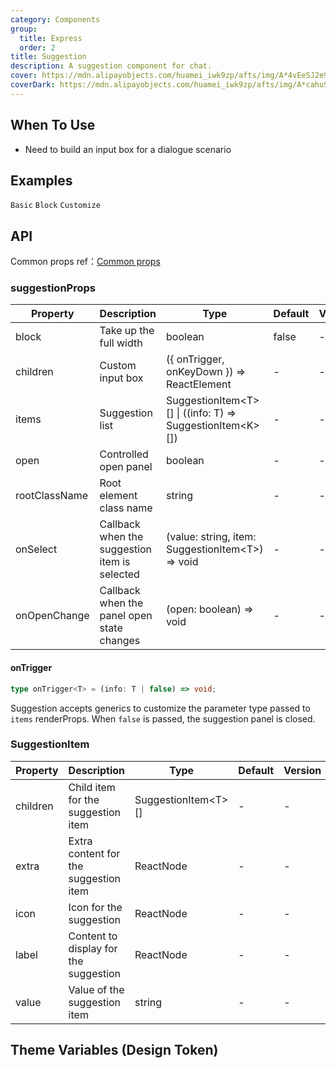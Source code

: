 ```yaml
---
category: Components
group:
  title: Express
  order: 2
title: Suggestion
description: A suggestion component for chat.
cover: https://mdn.alipayobjects.com/huamei_iwk9zp/afts/img/A*4vEeSJ2e9xgAAAAAAAAAAAAADgCCAQ/original
coverDark: https://mdn.alipayobjects.com/huamei_iwk9zp/afts/img/A*cahuSJ4VxvoAAAAAAAAAAAAADgCCAQ/original
---
```


## When To Use

- Need to build an input box for a dialogue scenario

## Examples

<!-- prettier-ignore -->
<code src="./demo/basic.tsx">Basic</code>
<code src="./demo/block.tsx">Block</code>
<code src="./demo/trigger.tsx">Customize</code>

## API

Common props ref：[Common props](/docs/react/common-props)

### suggestionProps

| Property | Description | Type | Default | Version |
| --- | --- | --- | --- | --- |
| block | Take up the full width | boolean | false | - |
| children | Custom input box | ({ onTrigger, onKeyDown }) => ReactElement | - | - |
| items | Suggestion list | SuggestionItem\<T\>[] \| ((info: T) => SuggestionItem\<K\>[]) | - | - |
| open | Controlled open panel | boolean | - | - |
| rootClassName | Root element class name | string | - | - |
| onSelect | Callback when the suggestion item is selected | (value: string, item: SuggestionItem\<T\>) => void | - | - |
| onOpenChange | Callback when the panel open state changes | (open: boolean) => void | - | - |

#### onTrigger

```typescript | pure
type onTrigger<T> = (info: T | false) => void;
```

Suggestion accepts generics to customize the parameter type passed to `items` renderProps. When `false` is passed, the suggestion panel is closed.

### SuggestionItem

| Property | Description                           | Type                  | Default | Version |
| -------- | ------------------------------------- | --------------------- | ------- | ------- |
| children | Child item for the suggestion item    | SuggestionItem\<T\>[] | -       | -       |
| extra    | Extra content for the suggestion item | ReactNode             | -       | -       |
| icon     | Icon for the suggestion               | ReactNode             | -       | -       |
| label    | Content to display for the suggestion | ReactNode             | -       | -       |
| value    | Value of the suggestion item          | string                | -       | -       |

## Theme Variables (Design Token)

<ComponentTokenTable component="suggestion"></ComponentTokenTable>

